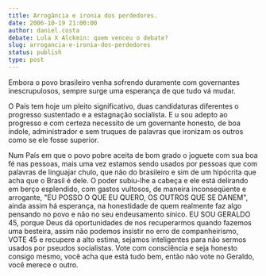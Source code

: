 ```yaml
---
title: Arrogância e ironia dos perdedores.
date: 2006-10-19 21:00:00
author: daniel.costa
debate: Lula X Alckmin: quem venceu o debate?
slug: arrogancia-e-ironia-dos-perdedores
status: publish 
type: post
---
```


Embora o povo brasileiro venha sofrendo duramente com governantes inescrupulosos, sempre surge uma esperança de que tudo vá mudar.


O País tem hoje um pleito significativo, duas candidaturas diferentes o progresso sustentado e a estagnação socialista. E u sou adepto ao progresso e com certeza necessito de um governante honesto, de boa índole, administrador e sem truques de palavras que ironizam os outros como se ele fosse superior.


Num País em que o povo pobre aceita de bom grado o joguete com sua boa fé nas pessoas, mais uma vez estamos sendo usados por pessoas que com palavras de linguajar chulo, que não do brasileiro e sim de um hipócrita que acha que o Brasil é dele. O poder subiu-lhe a cabeça e ele está delirando em berço esplendido, com gastos vultosos, de maneira inconseqüente e arrogante, "EU POSSO O QUE EU QUERO, OS OUTROS QUE SE DANEM", ainda assim há esperança, na honestidade de quem realmente faz algo pensando no povo e não no seu endeusamento sínico. EU SOU GERALDO 45, porque Deus dá oportunidades de nos recuperarmos quando fazemos uma besteira, assim não podemos insistir no erro de companheirismo, VOTE 45 e recupere a alto estima, sejamos inteligentes para não sermos usados por pseudos socialistas. Vote com consciência e seja honesto consigo mesmo, você acha que está tudo bem, então não vote no Geraldo, você merece o outro.


